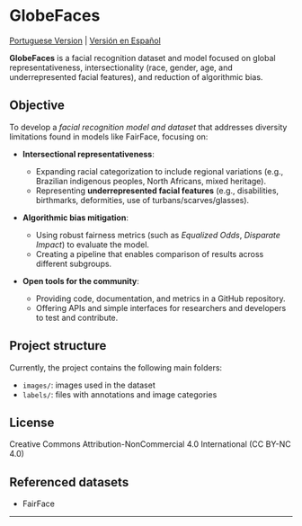 # GlobeFaces

[Portuguese Version](./README.md) | [Versión en Español](./README_ES.md)

**GlobeFaces** is a facial recognition dataset and model focused on global representativeness, intersectionality (race, gender, age, and underrepresented facial features), and reduction of algorithmic bias.

## Objective

To develop a *facial recognition model and dataset* that addresses diversity limitations found in models like FairFace, focusing on:

- **Intersectional representativeness**:
  - Expanding racial categorization to include regional variations (e.g., Brazilian indigenous peoples, North Africans, mixed heritage).
  - Representing **underrepresented facial features** (e.g., disabilities, birthmarks, deformities, use of turbans/scarves/glasses).

- **Algorithmic bias mitigation**:
  - Using robust fairness metrics (such as *Equalized Odds*, *Disparate Impact*) to evaluate the model.
  - Creating a pipeline that enables comparison of results across different subgroups.

- **Open tools for the community**:
  - Providing code, documentation, and metrics in a GitHub repository.
  - Offering APIs and simple interfaces for researchers and developers to test and contribute.

## Project structure

Currently, the project contains the following main folders:

- `images/`: images used in the dataset
- `labels/`: files with annotations and image categories

## License

Creative Commons Attribution-NonCommercial 4.0 International (CC BY-NC 4.0) 

## Referenced datasets

- FairFace  

---
